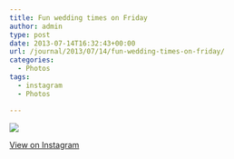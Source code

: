```yaml
---
title: Fun wedding times on Friday
author: admin
type: post
date: 2013-07-14T16:32:43+00:00
url: /journal/2013/07/14/fun-wedding-times-on-friday/
categories:
  - Photos
tags:
  - instagram
  - Photos

---
```

<img src="http://lobban.org/wordpress//HLIC/6cbe64ec1a5da72fa5e4dd1ddbbcd8a4.jpg" class="instagram-image" />

<p class="view-instagram">
  <a href="http://instagram.com/p/bwLb-zqltR/">View on Instagram</a>
</p>
